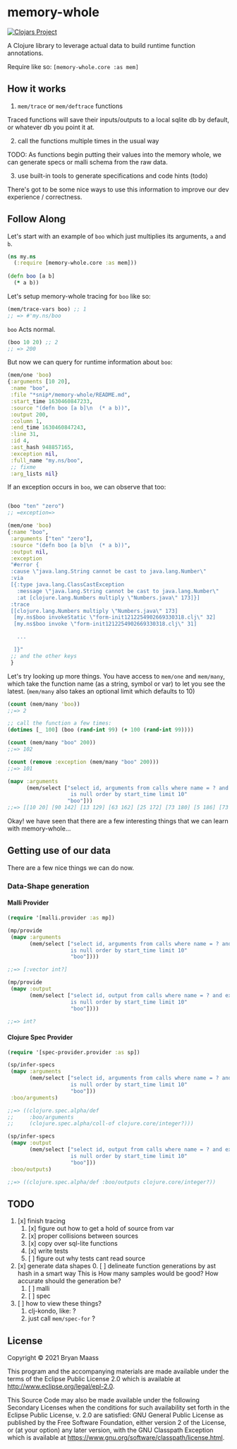 # memory-whole

[![Clojars Project](https://img.shields.io/clojars/v/net.clojars.escherize/memory-whole.svg)](https://clojars.org/net.clojars.escherize/memory-whole)

A Clojure library to leverage actual data to build runtime function annotations.

Require like so: `[memory-whole.core :as mem]`

## How it works

1. `mem/trace` or `mem/deftrace` functions

Traced functions will save their inputs/outputs to a local sqlite db by default, or whatever db you point it at.

2. call the functions multiple times in the usual way

TODO: As functions begin putting their values into the memory whole, we can generate specs or malli schema from the raw data.

3. use built-in tools to generate specifications and code hints (todo)

There's got to be some nice ways to use this information to improve our dev experience / correctness.

## Follow Along

Let's start with an example of `boo` which just multiplies its arguments, `a` and `b`.

``` clojure
(ns my.ns
  (:require [memory-whole.core :as mem]))
 
(defn boo [a b]
  (* a b))
```

Let's setup memory-whole tracing for `boo` like so:

``` clojure
(mem/trace-vars boo) ;; 1
;; => #'my.ns/boo
```
  
`boo` Acts normal.
  
``` clojure
(boo 10 20) ;; 2
;; => 200
```
  
But now we can query for runtime information about `boo`:
  
``` clojure
(mem/one 'boo)
{:arguments [10 20],
 :name "boo",
 :file "*snip*/memory-whole/README.md",
 :start_time 1630460847233,
 :source "(defn boo [a b]\n  (* a b))",
 :output 200,
 :column 1,
 :end_time 1630460847243,
 :line 31,
 :id 4,
 :ast_hash 948857165,
 :exception nil,
 :full_name "my.ns/boo",
 ;; fixme
 :arg_lists nil}

```

If an exception occurs in `boo`, we can observe that too:

``` clojure

(boo "ten" "zero")
;; =exception=>

(mem/one 'boo)
{:name "boo",
 :arguments ["ten" "zero"],
 :source "(defn boo [a b]\n  (* a b))",
 :output nil,
 :exception
 "#error {
 :cause \"java.lang.String cannot be cast to java.lang.Number\"
 :via
 [{:type java.lang.ClassCastException
   :message \"java.lang.String cannot be cast to java.lang.Number\"
   :at [clojure.lang.Numbers multiply \"Numbers.java\" 173]}]
 :trace
 [[clojure.lang.Numbers multiply \"Numbers.java\" 173]
  [my.ns$boo invokeStatic \"form-init1212254902669330318.clj\" 32]
  [my.ns$boo invoke \"form-init1212254902669330318.clj\" 31]

   ...

  ]}"
 ;; and the other keys
 }
```

Let's try looking up more things. You have access to `mem/one` and `mem/many`, which take the function name (as a string, symbol or var) to let you see the latest. (`mem/many` also takes an optional limit which defaults to 10)

``` clojure
(count (mem/many 'boo))
;;=> 2

;; call the function a few times:
(dotimes [_ 100] (boo (rand-int 99) (+ 100 (rand-int 99))))

(count (mem/many "boo" 200))
;;=> 102

(count (remove :exception (mem/many "boo" 200)))
;;=> 101

(mapv :arguments
      (mem/select ["select id, arguments from calls where name = ? and exception
                    is null order by start_time limit 10"
                   "boo"]))
;;=> [[10 20] [90 142] [13 129] [63 162] [25 172] [73 180] [5 186] [73 150] [92 187] [77 146]]

```

Okay! we have seen that there are a few interesting things that we can learn with memory-whole...

## Getting use of our data

There are a few nice things we can do now.

### Data-Shape generation

#### Malli Provider
``` clojure
(require '[malli.provider :as mp])

(mp/provide
 (mapv :arguments
       (mem/select ["select id, arguments from calls where name = ? and exception
                    is null order by start_time limit 10"
                    "boo"])))

;;=> [:vector int?]

(mp/provide
 (mapv :output
       (mem/select ["select id, output from calls where name = ? and exception
                    is null order by start_time limit 10"
                    "boo"])))

;;=> int?

```

#### Clojure Spec Provider
``` clojure
(require '[spec-provider.provider :as sp])

(sp/infer-specs
 (mapv :arguments
       (mem/select ["select id, arguments from calls where name = ? and exception
                    is null order by start_time limit 10"
                    "boo"]))
 :boo/arguments)

;;=> ((clojure.spec.alpha/def
;;     :boo/arguments
;;     (clojure.spec.alpha/coll-of clojure.core/integer?)))

(sp/infer-specs
 (mapv :output
       (mem/select ["select id, output from calls where name = ? and exception
                    is null order by start_time limit 10"
                    "boo"]))
 :boo/outputs)

;;=> ((clojure.spec.alpha/def :boo/outputs clojure.core/integer?))

```


## TODO

1. [x] finish tracing
   1. [x] figure out how to get a hold of source from var
   2. [x] proper collisions between sources
   3. [x] copy over sql-lite functions
   4. [x] write tests
   5. [ ] figure out why tests cant read source
2. [x] generate data shapes
   0. [ ] delineate function generations by ast hash in a smart way
   This is
   How many samples would be good? How accurate should the generation be? 
   1. [ ] malli
   2. [ ] spec
3. [ ] how to view these things?
   1. clj-kondo, like:  ?
   2. just call `mem/spec-for` ?

## License

Copyright © 2021 Bryan Maass 

This program and the accompanying materials are made available under the
terms of the Eclipse Public License 2.0 which is available at
http://www.eclipse.org/legal/epl-2.0.

This Source Code may also be made available under the following Secondary
Licenses when the conditions for such availability set forth in the Eclipse
Public License, v. 2.0 are satisfied: GNU General Public License as published by
the Free Software Foundation, either version 2 of the License, or (at your
option) any later version, with the GNU Classpath Exception which is available
at https://www.gnu.org/software/classpath/license.html.
